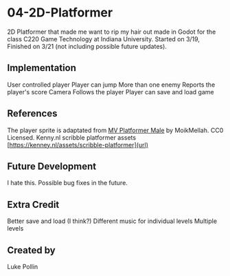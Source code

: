 # 04-2D-Platformer

2D Platformer that made me want to rip my hair out made in Godot for the class C220 Game Technology at Indiana University.
Started on 3/19, Finished on 3/21 (not including possible future updates).

## Implementation

User controlled player
Player can jump
More than one enemy
Reports the player's score
Camera Follows the player
Player can save and load game


## References
The player sprite is adaptated from [MV Platformer Male](https://opengameart.org/content/mv-platformer-male-32x64) by MoikMellah. CC0 Licensed.
Kenny.nl scribble platformer assets [https://kenney.nl/assets/scribble-platformer](url)

## Future Development
I hate this. Possible bug fixes in the future.

## Extra Credit
Better save and load (I think?)
Different music for individual levels
Multiple levels


## Created by 
Luke Pollin
